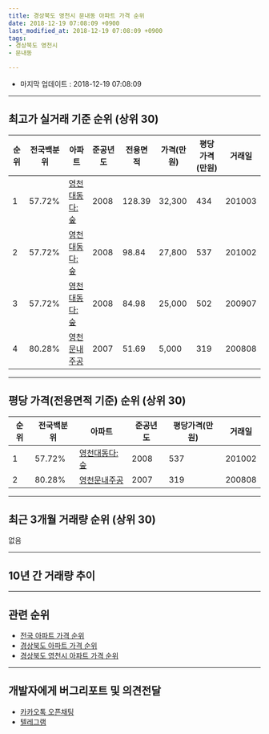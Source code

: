 ```yaml
---
title: 경상북도 영천시 문내동 아파트 가격 순위
date: 2018-12-19 07:08:09 +0900
last_modified_at: 2018-12-19 07:08:09 +0900
tags:
- 경상북도 영천시
- 문내동

---
```


* 마지막 업데이트 : 2018-12-19 07:08:09

---

## 최고가 실거래 기준 순위 (상위 30)


|순위|전국백분위|아파트|준공년도|전용면적|가격(만원)|평당가격(만원)|거래일|
|---|---|---|---|---|---|---|---|
|1|57.72%|[영천대동다:숲](https://search.naver.com/search.naver?query=%EA%B2%BD%EC%83%81%EB%B6%81%EB%8F%84+%EC%98%81%EC%B2%9C%EC%8B%9C+%EB%AC%B8%EB%82%B4%EB%8F%99+%EC%98%81%EC%B2%9C%EB%8C%80%EB%8F%99%EB%8B%A4%3A%EC%88%B2)|2008|128.39|32,300|434|201003|
|2|57.72%|[영천대동다:숲](https://search.naver.com/search.naver?query=%EA%B2%BD%EC%83%81%EB%B6%81%EB%8F%84+%EC%98%81%EC%B2%9C%EC%8B%9C+%EB%AC%B8%EB%82%B4%EB%8F%99+%EC%98%81%EC%B2%9C%EB%8C%80%EB%8F%99%EB%8B%A4%3A%EC%88%B2)|2008|98.84|27,800|537|201002|
|3|57.72%|[영천대동다:숲](https://search.naver.com/search.naver?query=%EA%B2%BD%EC%83%81%EB%B6%81%EB%8F%84+%EC%98%81%EC%B2%9C%EC%8B%9C+%EB%AC%B8%EB%82%B4%EB%8F%99+%EC%98%81%EC%B2%9C%EB%8C%80%EB%8F%99%EB%8B%A4%3A%EC%88%B2)|2008|84.98|25,000|502|200907|
|4|80.28%|[영천문내주공](https://search.naver.com/search.naver?query=%EA%B2%BD%EC%83%81%EB%B6%81%EB%8F%84+%EC%98%81%EC%B2%9C%EC%8B%9C+%EB%AC%B8%EB%82%B4%EB%8F%99+%EC%98%81%EC%B2%9C%EB%AC%B8%EB%82%B4%EC%A3%BC%EA%B3%B5)|2007|51.69|5,000|319|200808|


---

## 평당 가격(전용면적 기준) 순위 (상위 30)


|순위|전국백분위|아파트|준공년도|평당가격(만원)|거래일|
|---|---|---|---|---|---|
|1|57.72%|[영천대동다:숲](https://search.naver.com/search.naver?query=%EA%B2%BD%EC%83%81%EB%B6%81%EB%8F%84+%EC%98%81%EC%B2%9C%EC%8B%9C+%EB%AC%B8%EB%82%B4%EB%8F%99+%EC%98%81%EC%B2%9C%EB%8C%80%EB%8F%99%EB%8B%A4%3A%EC%88%B2)|2008|537|201002|
|2|80.28%|[영천문내주공](https://search.naver.com/search.naver?query=%EA%B2%BD%EC%83%81%EB%B6%81%EB%8F%84+%EC%98%81%EC%B2%9C%EC%8B%9C+%EB%AC%B8%EB%82%B4%EB%8F%99+%EC%98%81%EC%B2%9C%EB%AC%B8%EB%82%B4%EC%A3%BC%EA%B3%B5)|2007|319|200808|


---

## 최근 3개월 거래량 순위 (상위 30)

없음

---

## 10년 간 거래량 추이


<div style="width:100%;">
    <canvas id="deal_progress" height="250"></canvas>
</div>

<script>
new Chart(document.getElementById("deal_progress"), {
    type: 'line',
    data: {
        labels: ['200812','200901','200902','200903','200904','200905','200906','200907','200908','200909','200910','200911','200912','201001','201002','201003','201004','201005','201006','201007','201008','201009','201010','201011','201012','201101','201102','201103','201104','201105','201106','201107','201108','201109','201110','201111','201112','201201','201202','201203','201204','201205','201206','201207','201208','201209','201210','201211','201212','201301','201302','201303','201304','201305','201306','201307','201308','201309','201310','201311','201312','201401','201402','201403','201404','201405','201406','201407','201408','201409','201410','201411','201412','201501','201502','201503','201504','201505','201506','201507','201508','201509','201510','201511','201512','201601','201602','201603','201604','201605','201606','201607','201608','201609','201610','201611','201612','201701','201702','201703','201704','201705','201706','201707','201708','201709','201710','201711','201712','201801','201802','201803','201804','201805','201806','201807','201808','201809','201810','201811','201812'],
        datasets: [{
            label: '실거래 수',
            pointRadius: 1,
            data: [6, 15, 8, 6, 7, 3, 14, 11, 11, 7, 6, 4, 3, 5, 1, 5, 0, 2, 0, 1, 3, 1, 2, 3, 1, 0, 3, 5, 3, 2, 4, 0, 3, 2, 2, 2, 4, 1, 2, 1, 4, 2, 4, 4, 2, 0, 3, 2, 1, 1, 4, 1, 0, 6, 0, 2, 2, 2, 0, 2, 2, 2, 2, 2, 2, 2, 1, 0, 1, 2, 0, 0, 1, 0, 3, 2, 0, 1, 3, 3, 1, 2, 2, 0, 0, 0, 0, 2, 1, 2, 0, 0, 1, 0, 3, 1, 1, 1, 2, 0, 1, 3, 0, 1, 0, 0, 0, 1, 2, 2, 0, 3, 0, 2, 2, 0, 2, 1, 0, 0, 0],
            borderColor: "rgba(255, 201, 14, 1)",
            backgroundColor: "rgba(255, 201, 14, 0.5)",
            fill: true,
        }]
    },
    options: {
        responsive: true,
        title: {
            display: true,
            text: '10년간 거래량 추이'
        },
        tooltips: {
            mode: 'index',
            intersect: false,
        },
        hover: {
            mode: 'nearest',
            intersect: true
        },
        scales: {
            xAxes: [{
                display: true,
                scaleLabel: {
                    display: true,
                    labelString: '년/월'
                }
            }],
            yAxes: [{
                display: true,
                ticks: {
                    suggestedMin: 0,
                },
                scaleLabel: {
                    display: true,
                    labelString: '실거래 수'
                }
            }]
        }
    }
});

</script>


---

## 관련 순위

- [전국 아파트 가격 순위](https://inasie.github.io/apt-ranking/전국)
- [경상북도 아파트 가격 순위](https://inasie.github.io/apt-ranking/경상북도)
- [경상북도 영천시 아파트 가격 순위](https://inasie.github.io/apt-ranking/경상북도-영천시)


---

## 개발자에게 버그리포트 및 의견전달

- [카카오톡 오픈채팅](https://open.kakao.com/o/gLJUAP4)
- [텔레그램](https://t.me/inasie)

